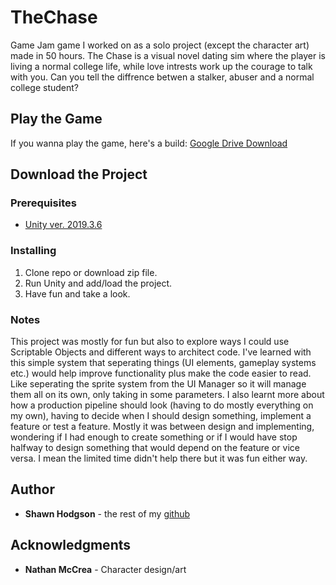 # TheChase

Game Jam game I worked on as a solo project (except the character art) made in 50 hours. The Chase is a visual novel dating sim where the player is living a normal college life, while love intrests work up the courage to talk with you. Can you tell the diffrence betwen a stalker, abuser and a normal college student?

## Play the Game 

If you wanna play the game, here's a build:
[Google Drive Download](https://drive.google.com/drive/folders/1BiYwWXCq8V9I919uENAKJW8k7Slq_mDH?usp=sharing)

## Download the Project

### Prerequisites

* [Unity ver. 2019.3.6](https://unity3d.com/get-unity/download/archive)

### Installing 

1. Clone repo or download zip file.
2. Run Unity and add/load the project. 
3. Have fun and take a look.

### Notes

This project was mostly for fun but also to explore ways I could use Scriptable Objects and different ways to architect code. I've learned with this simple system that seperating things (UI elements, gameplay systems etc.) would help improve functionality plus make the code easier to read. Like seperating the sprite system from the UI Manager so it will manage them all on its own, only taking in some parameters. I also learnt more about how a production pipeline should look (having to do mostly everything on my own), having to decide when I should design something, implement a feature or test a feature. Mostly it was between design and implementing, wondering if I had enough to create something or if I would have stop halfway to design something that would depend on the feature or vice versa. I mean the limited time didn't help there but it was fun either way.

## Author

* **Shawn Hodgson** - the rest of my [github](https://github.com/ComposedLunatic)

## Acknowledgments

* **Nathan McCrea** - Character design/art